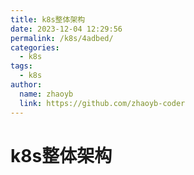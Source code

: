 ```yaml
---
title: k8s整体架构
date: 2023-12-04 12:29:56
permalink: /k8s/4adbed/
categories:
  - k8s
tags:
  - k8s
author: 
  name: zhaoyb
  link: https://github.com/zhaoyb-coder
---
```


# k8s整体架构



